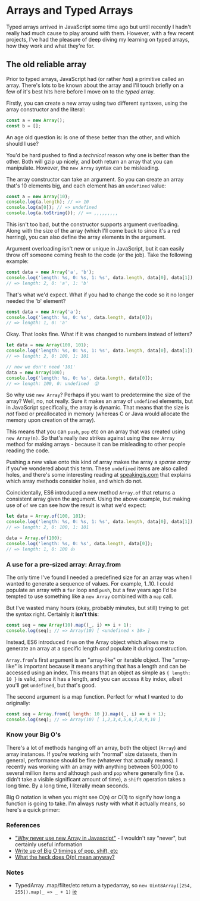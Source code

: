 # Arrays and Typed Arrays

Typed arrays arrived in JavaScript some time ago but until recently I hadn't really had much cause to play around with them. However, with a few recent projects, I've had the pleasure of deep diving my learning on typed arrays, how they work and what they're for.

## The old reliable array

Prior to typed arrays, JavaScript had (or rather _has_) a primitive called an array. There's lots to be known about the array and I'll touch briefly on a few of it's best hits here before I move on to the _typed_ array.

Firstly, you can create a new array using two different syntaxes, using the array constructor and the literal:

```js
const a = new Array();
const b = [];
```

An age old question is: is one of these better than the other, and which should I use?

You'd be hard pushed to find a _technical_ reason why one is better than the other. Both will gzip up nicely, and both return an array that you can manipulate. However, the `new Array` syntax can be misleading.

The array constructor can take an argument. So you can create an array that's 10 elements big, and each element has an `undefined` value:

```js
const a = new Array(10);
console.log(a.length); // => 10
console.log(a[0]); // => undefined
console.log(a.toString()); // => ,,,,,,,,,
```

This isn't too bad, but the constructor supports argument overloading. Along with the size of the array (which I'll come back to since it's a red herring), you can also define the array elements in the argument.

Argument overloading isn't new or unique in JavaScript, but it can easily throw off someone coming fresh to the code (or the job). Take the following example:

```js
const data = new Array('a', 'b');
console.log('length: %s, 0: %s, 1: %s', data.length, data[0], data[1]);
// => length: 2, 0: 'a', 1: 'b'
```

That's what we'd expect. What if you had to change the code so it no longer needed the 'b' element?

```js
const data = new Array('a');
console.log('length: %s, 0: %s', data.length, data[0]);
// => length: 1, 0: 'a'
```

Okay. That looks fine. What if it was changed to numbers instead of letters?

```js
let data = new Array(100, 101);
console.log('length: %s, 0: %s, 1: %s', data.length, data[0], data[1]);
// => length: 2, 0: 100, 1: 101

// now we don't need '101'
data = new Array(100);
console.log('length: %s, 0: %s', data.length, data[0]);
// => length: 100, 0: undefined  😲
```

So why use `new Array`? Perhaps if you want to predetermine the size of the array? Well, no, not really. Sure it makes an array of `undefined` elements, but in JavaScript specifically, the array is dynamic. That means that the size is _not_ fixed or preallocated in memory (whereas C or Java would allocate the memory upon creation of the array).

This means that you can `push`, `pop` etc on an array that was created using `new Array(n)`. So that's really _two_ strikes against using the `new Array` method for making arrays - because it can be misleading to other people reading the code.

Pushing a new value onto this kind of array makes the array a _sparse array_ if you've wondered about this term. These `undefined` items are also called holes, and there's some interesting reading at [speakingjs.com](http://speakingjs.com/es5/ch18.html#array_holes) that explains which array methods consider holes, and which do not.

Coincidentally, ES6 introduced a new method `Array.of` that returns a consistent array given the argument. Using the above example, but making use of `of` we can see how the result is what we'd expect:

```js
let data = Array.of(100, 101);
console.log('length: %s, 0: %s, 1: %s', data.length, data[0], data[1]);
// => length: 2, 0: 100, 1: 101

data = Array.of(100);
console.log('length: %s, 0: %s', data.length, data[0]);
// => length: 1, 0: 100 👍
```

### A use for a pre-sized array: Array.from

The only time I've found I needed a predefined size for an array was when I wanted to generate a sequence of values. For example, 1..10. I could populate an array with a `for` loop and `push`, but a few years ago I'd be tempted to use something like a `new Array` combined with a `map` call.

But I've wasted many hours (okay, probably minutes, but still) trying to get the syntax right. Certainly it **isn't this**:

```js
const seq = new Array(10).map((_, i) => i + 1);
console.log(seq); // => Array(10) [ <undefined × 10> ]
```

Instead, ES6 introduced `from` on the Array object which allows me to generate an array at a specific length _and_ populate it during construction.

`Array.from`'s first argument is an "array-like" or iterable object. The "array-like" is important because it means anything that has a length and can be accessed using an index. This means that an object as simple as `{ length: 10 }` is valid, since it has a length, and you can access it by index, albeit you'll get `undefined`, but that's good.

The second argument is a map function. Perfect for what I wanted to do originally:

```js
const seq = Array.from({ length: 10 }).map((_, i) => i + 1);
console.log(seq); // => Array(10) [ 1,2,3,4,5,6,7,8,9,10 ]
```

### Know your Big O's

There's a lot of methods hanging off an array, both the object (`Array`) and array instances. If you're working with "normal" size datasets, then in general, performance should be fine (whatever that actually means). I recently was working with an array with anything between 500,000 to several million items and although `push` and `pop` where generally fine (i.e. didn't take a visible significant amount of time), a `shift` operation takes a long time. By a long time, I literally mean seconds.

Big O notation is when you might see O(n) or O(1) to signify how long a function is going to take. I'm always rusty with what it actually means, so here's a quick primer:

### References

* ["Why never use new Array in Javascript"](https://coderwall.com/p/h4xm0w/why-never-use-new-array-in-javascript) - I wouldn't say "never", but certainly useful information
* [Write up of Big O timings of pop, shift, etc](https://stackoverflow.com/a/22615787/22617)
* [What the heck does O(n) mean anyway?](https://stackoverflow.com/a/2307314/22617)

### Notes

* TypedArray .map/filter/etc return a typedarray, so `new Uint8Array([254, 255]).map(_ => _ + 1)` [ie](https://jsconsole.com/?console.log%28%20...new%20Uint8Array%28%5B254%2C%20255%5D%29.map%28_%20%3D%3E%20_%20+%201%29%20%29)
